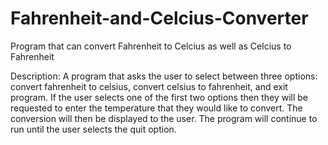 # Fahrenheit-and-Celcius-Converter
Program that can convert Fahrenheit to Celcius as well as Celcius to Fahrenheit

Description: A program that asks the user to select between three options: convert fahrenheit to celsius, convert celsius to fahrenheit, and exit program. If the user selects one of the first two options then they will be requested to enter the temperature that they would like to convert. The conversion will then be displayed to the user. The program will continue to run until the user selects the quit option. 

